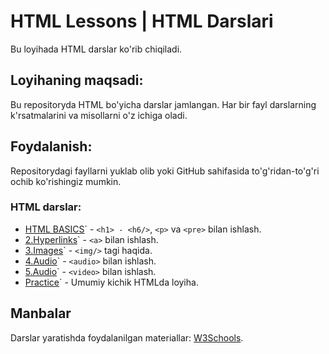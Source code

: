 # HTML Lessons | HTML Darslari

Bu loyihada HTML darslar ko'rib chiqiladi.

## Loyihaning maqsadi:
Bu repositoryda HTML bo'yicha darslar jamlangan. Har bir fayl darslarning k'rsatmalarini va misollarni o'z ichiga oladi.

## Foydalanish:
Repositorydagi fayllarni yuklab olib yoki GitHub sahifasida to'g'ridan-to'g'ri ochib ko'rishingiz mumkin.

### HTML darslar:
- <a href="https://github.com/MrAbdukarim/HTML-lessons/tree/main/1.%20HTML%20Basics">HTML BASICS<a/>` -  ``<h1> - <h6/>``, ```<p>``` va ````<pre>```` bilan ishlash.
- <a href="https://github.com/MrAbdukarim/HTML-lessons/tree/main/2.Hyperlinks">2.Hyperlinks<a/>` -  ``<a>`` bilan ishlash.
- <a href="https://github.com/MrAbdukarim/HTML-lessons/tree/main/3.Images">3.Images<a/>` -  ``<img/>`` tagi haqida.
- <a href="https://github.com/MrAbdukarim/HTML-lessons/tree/main/4.Audio">4.Audio<a/>` -  ``<audio>`` bilan ishlash.
- <a href="https://github.com/MrAbdukarim/HTML-lessons/tree/main/5.Video">5.Audio<a/>` -  ``<video>`` bilan ishlash.
- <a href="https://github.com/MrAbdukarim/HTML-lessons/blob/main/Practice.html">Practice<a/>` -  Umumiy kichik HTMLda loyiha.

## Manbalar
Darslar yaratishda foydalanilgan materiallar: [W3Schools](https://www.w3schools.com).
